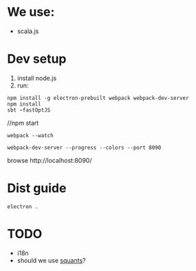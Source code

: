 # We use:
+ scala.js

# Dev setup
1. install node.js
2. run:
```
npm install -g electron-prebuilt webpack webpack-dev-server
npm install
sbt ~fastOptJS
```

//npm start

```
webpack --watch
```

```
webpack-dev-server --progress --colors --port 8090
```

browse http://localhost:8090/

# Dist guide
```
electron .
```

# TODO
+ i18n
+ should we use [squants](http://www.squants.com/)?
